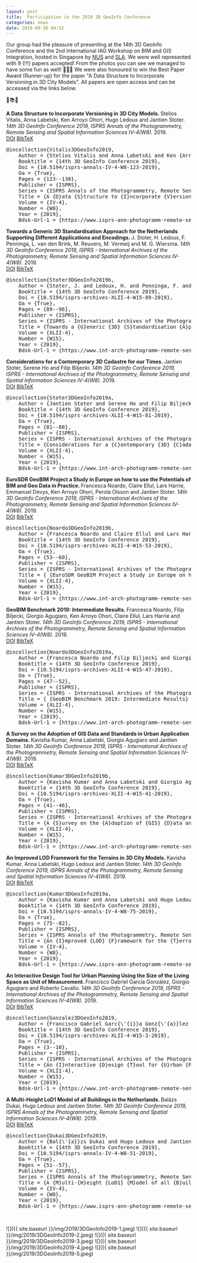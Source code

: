 ```yaml
---
layout: post
title:  Participation in the 2019 3D GeoInfo Conference
categories: news
date: 2019-09-30 04:52
---
```


Our group had the pleasure of presenting at the 14th 3D GeoInfo Conference and the 2nd International IAG Workshop on BIM and GIS Integration, hosted in Singapore by [NUS](http://www.nus.edu.sg) and [SLA](https://www1.sla.gov.sg). We were well represented with 9 (!!!) papers accepted! From the photos you can see we managed to have some fun as well! 🎉🎊🥳 We were also honoured to win the Best Paper Award (Runner-up) for the paper "A Data Structure to Incorporate Versioning in 3D City Models". All papers are open access and can be accessed via the links below.

📖📚📘

<div class="filteredelement"><strong> A Data Structure to Incorporate Versioning in 3D City Models. </strong> Stelios Vitalis, Anna Labetski, Ken Arroyo Ohori, Hugo Ledoux and Jantien Stoter.<em> 14th 3D GeoInfo Conference 2019, ISPRS Annals of the Photogrammetry, Remote Sensing and Spatial Information Sciences IV-4(W8).</em> 2019. <br/><a href="https://doi.org/10.5194/isprs-annals-IV-4-W8-123-2019"><i class="fas fa-external-link-alt"></i> DOI</a> <a href="#Vitalis3DGeoInfo2019" data-toggle="collapse"><i class="fas fa-caret-square-down"></i> BibTeX</a> <div id="Vitalis3DGeoInfo2019" class="collapse" tabindex="-1"><pre class="bibtex">@incollection{Vitalis3DGeoInfo2019,
	Author = {Stelios Vitalis and Anna Labetski and Ken {Arroyo Ohori} and Hugo Ledoux and Jantien Stoter},
	Booktitle = {14th 3D GeoInfo Conference 2019},
	Doi = {10.5194/isprs-annals-IV-4-W8-123-2019},
	Oa = {True},
	Pages = {123--130},
	Publisher = {ISPRS},
	Series = {ISPRS Annals of the Photogrammetry, Remote Sensing and Spatial Information Sciences},
	Title = {A {D}ata {S}tructure to {I}ncorporate {V}ersioning in 3{D} {C}ity {M}odels},
	Volume = {IV-4},
	Number = {W8},
	Year = {2019},
	Bdsk-Url-1 = {https://www.isprs-ann-photogramm-remote-sens-spatial-inf-sci.net/IV-4-W8/123/2019}}
</pre></div></div>

<div class="filteredelement"><strong> Towards a Generic 3D Standardisation Approach for the Netherlands Supporting Different Applications and Encodings. </strong> J. Stoter, H. Ledoux, F. Penninga, L. van den Brink, M. Reuvers, M. Vermeij and M. G. Wiersma.<em> 14th 3D GeoInfo Conference 2019, ISPRS - International Archives of the Photogrammetry, Remote Sensing and Spatial Information Sciences IV-4(W8).</em> 2019. <br/><a href="https://doi.org/10.5194/isprs-archives-XLII-4-W15-89-2019"><i class="fas fa-external-link-alt"></i> DOI</a> <a href="#Stoter3DGeoInfo2019b" data-toggle="collapse"><i class="fas fa-caret-square-down"></i> BibTeX</a> <div id="Stoter3DGeoInfo2019b" class="collapse" tabindex="-1"><pre class="bibtex">@incollection{Stoter3DGeoInfo2019b,
	Author = {Stoter, J. and Ledoux, H. and Penninga, F. and van den Brink, L. and Reuvers, M. and Vermeij, M. and Wiersma, M. G.},
	Booktitle = {14th 3D GeoInfo Conference 2019},
	Doi = {10.5194/isprs-archives-XLII-4-W15-89-2019},
	Oa = {True},
	Pages = {89--96},
	Publisher = {ISPRS},
	Series = {ISPRS - International Archives of the Photogrammetry, Remote Sensing and Spatial Information Sciences},
	Title = {Towards a {G}eneric {3D} {S}tandardisation {A}pproach for the {N}etherlands {S}upporting {D}ifferent {A}pplications and {E}ncodings},
	Volume = {XLII-4},
	Number = {W15},
	Year = {2019},
	Bdsk-Url-1 = {https://www.int-arch-photogramm-remote-sens-spatial-inf-sci.net/XLII-4-W15/89/2019}}
</pre></div></div>

<div class="filteredelement"><strong> Considerations for a Contemporary 3D Cadastre for our Times. </strong> Jantien Stoter, Serene Ho and Filip Biljecki.<em> 14th 3D GeoInfo Conference 2019, ISPRS - International Archives of the Photogrammetry, Remote Sensing and Spatial Information Sciences IV-4(W8).</em> 2019. <br/><a href="https://doi.org/10.5194/isprs-archives-XLII-4-W15-81-2019"><i class="fas fa-external-link-alt"></i> DOI</a> <a href="#Stoter3DGeoInfo2019a" data-toggle="collapse"><i class="fas fa-caret-square-down"></i> BibTeX</a> <div id="Stoter3DGeoInfo2019a" class="collapse" tabindex="-1"><pre class="bibtex">@incollection{Stoter3DGeoInfo2019a,
	Author = {Jantien Stoter and Serene Ho and Filip Biljecki},
	Booktitle = {14th 3D GeoInfo Conference 2019},
	Doi = {10.5194/isprs-archives-XLII-4-W15-81-2019},
	Oa = {True},
	Pages = {81--88},
	Publisher = {ISPRS},
	Series = {ISPRS - International Archives of the Photogrammetry, Remote Sensing and Spatial Information Sciences},
	Title = {Considerations for a {C}ontemporary {3D} {C}adastre for our {T}imes},
	Volume = {XLII-4},
	Number = {W15},
	Year = {2019},
	Bdsk-Url-1 = {https://www.int-arch-photogramm-remote-sens-spatial-inf-sci.net/XLII-4-W15/81/2019}}
</pre></div></div>

<div class="filteredelement"><strong> EuroSDR GeoBIM Project a Study in Europe on how to use the Potentials of BIM and Geo Data in Practice. </strong> Francesca Noardo, Claire Ellul, Lars Harrie, Emmanuel Devys, Ken Arroyo Ohori, Perola Olsson and Jantien Stoter.<em> 14th 3D GeoInfo Conference 2019, ISPRS - International Archives of the Photogrammetry, Remote Sensing and Spatial Information Sciences IV-4(W8).</em> 2019. <br/><a href="https://doi.org/10.5194/isprs-archives-XLII-4-W15-53-2019"><i class="fas fa-external-link-alt"></i> DOI</a> <a href="#Noardo3DGeoInfo2019b" data-toggle="collapse"><i class="fas fa-caret-square-down"></i> BibTeX</a> <div id="Noardo3DGeoInfo2019b" class="collapse" tabindex="-1"><pre class="bibtex">@incollection{Noardo3DGeoInfo2019b,
	Author = {Francesca Noardo and Claire Ellul and Lars Harrie and and Emmanuel Devys and Ken {Arroyo Ohori} and Perola Olsson and Jantien Stoter},
	Booktitle = {14th 3D GeoInfo Conference 2019},
	Doi = {10.5194/isprs-archives-XLII-4-W15-53-2019},
	Oa = {True},
	Pages = {53--60},
	Publisher = {ISPRS},
	Series = {ISPRS - International Archives of the Photogrammetry, Remote Sensing and Spatial Information Sciences},
	Title = { {EuroSDR GeoBIM Project a Study in Europe on how to use the Potentials of BIM and Geo Data in Practice} },
	Volume = {XLII-4},
	Number = {W15},
	Year = {2019},
	Bdsk-Url-1 = {https://www.int-arch-photogramm-remote-sens-spatial-inf-sci.net/XLII-4-W15/53/2019}}
</pre></div></div>

<div class="filteredelement"><strong> GeoBIM Benchmark 2019: Intermediate Results. </strong> Francesca Noardo, Filip Biljecki, Giorgio Agugiaro, Ken Arroyo Ohori, Claire Ellul, Lars Harrie and Jantien Stoter.<em> 14th 3D GeoInfo Conference 2019, ISPRS - International Archives of the Photogrammetry, Remote Sensing and Spatial Information Sciences IV-4(W8).</em> 2019. <br/><a href="https://doi.org/10.5194/isprs-archives-XLII-4-W15-47-2019"><i class="fas fa-external-link-alt"></i> DOI</a> <a href="#Noardo3DGeoInfo2019a" data-toggle="collapse"><i class="fas fa-caret-square-down"></i> BibTeX</a> <div id="Noardo3DGeoInfo2019a" class="collapse" tabindex="-1"><pre class="bibtex">@incollection{Noardo3DGeoInfo2019a,
	Author = {Francesca Noardo and Filip Biljecki and Giorgio Agugiaro and Ken {Arroyo Ohori} and Claire Ellul and Lars Harrie and Jantien Stoter},
	Booktitle = {14th 3D GeoInfo Conference 2019},
	Doi = {10.5194/isprs-archives-XLII-4-W15-47-2019},
	Oa = {True},
	Pages = {47--52},
	Publisher = {ISPRS},
	Series = {ISPRS - International Archives of the Photogrammetry, Remote Sensing and Spatial Information Sciences},
	Title = { {GeoBIM Benchmark 2019: Intermediate Results} },
	Volume = {XLII-4},
	Number = {W15},
	Year = {2019},
	Bdsk-Url-1 = {https://www.int-arch-photogramm-remote-sens-spatial-inf-sci.net/XLII-4-W15/47/2019}}
</pre></div></div>

<div class="filteredelement"><strong> A Survey on the Adoption of GIS Data and Standards in Urban Application Domains. </strong> Kavisha Kumar, Anna Labetski, Giorgio Agugiaro and Jantien Stoter.<em> 14th 3D GeoInfo Conference 2019, ISPRS - International Archives of the Photogrammetry, Remote Sensing and Spatial Information Sciences IV-4(W8).</em> 2019. <br/><a href="https://doi.org/10.5194/isprs-archives-XLII-4-W15-41-2019"><i class="fas fa-external-link-alt"></i> DOI</a> <a href="#Kumar3DGeoInfo2019b" data-toggle="collapse"><i class="fas fa-caret-square-down"></i> BibTeX</a> <div id="Kumar3DGeoInfo2019b" class="collapse" tabindex="-1"><pre class="bibtex">@incollection{Kumar3DGeoInfo2019b,
	Author = {Kavisha Kumar and Anna Labetski and Giorgio Agugiaro and Jantien Stoter},
	Booktitle = {14th 3D GeoInfo Conference 2019},
	Doi = {10.5194/isprs-archives-XLII-4-W15-41-2019},
	Oa = {True},
	Pages = {41--46},
	Publisher = {ISPRS},
	Series = {ISPRS - International Archives of the Photogrammetry, Remote Sensing and Spatial Information Sciences},
	Title = {A {S}urvey on the {A}doption of {GIS} {D}ata and {S}tandards in {U}rban {A}pplication {D}omains},
	Volume = {XLII-4},
	Number = {W15},
	Year = {2019},
	Bdsk-Url-1 = {https://www.int-arch-photogramm-remote-sens-spatial-inf-sci.net/XLII-4-W15/41/2019}}
</pre></div></div>

<div class="filteredelement"><strong> An Improved LOD Framework for the Terrains in 3D City Models. </strong> Kavisha Kumar, Anna Labetski, Hugo Ledoux and Jantien Stoter.<em> 14th 3D GeoInfo Conference 2019, ISPRS Annals of the Photogrammetry, Remote Sensing and Spatial Information Sciences IV-4(W8).</em> 2019. <br/><a href="https://doi.org/10.5194/isprs-annals-IV-4-W8-75-2019"><i class="fas fa-external-link-alt"></i> DOI</a> <a href="#Kumar3DGeoInfo2019a" data-toggle="collapse"><i class="fas fa-caret-square-down"></i> BibTeX</a> <div id="Kumar3DGeoInfo2019a" class="collapse" tabindex="-1"><pre class="bibtex">@incollection{Kumar3DGeoInfo2019a,
	Author = {Kavisha Kumar and Anna Labetski and Hugo Ledoux and Jantien Stoter},
	Booktitle = {14th 3D GeoInfo Conference 2019},
	Doi = {10.5194/isprs-annals-IV-4-W8-75-2019},
	Oa = {True},
	Pages = {75--82},
	Publisher = {ISPRS},
	Series = {ISPRS Annals of the Photogrammetry, Remote Sensing and Spatial Information Sciences},
	Title = {An {I}mproved {LOD} {F}ramework for the {T}errains in {3D} {C}ity {M}odels},
	Volume = {IV-4},
	Number = {W8},
	Year = {2019},
	Bdsk-Url-1 = {https://www.isprs-ann-photogramm-remote-sens-spatial-inf-sci.net/IV-4-W8/75/2019}}
</pre></div></div>

<div class="filteredelement"><strong> An Interactive Design Tool for Urban Planning Using the Size of the Living Space as Unit of Measurement. </strong> Francisco Gabriel García González, Giorgio Agugiaro and Roberto Cavallo.<em> 14th 3D GeoInfo Conference 2019, ISPRS - International Archives of the Photogrammetry, Remote Sensing and Spatial Information Sciences IV-4(W8).</em> 2019. <br/><a href="https://doi.org/10.5194/isprs-archives-XLII-4-W15-3-2019"><i class="fas fa-external-link-alt"></i> DOI</a> <a href="#Gonzalez3DGeoInfo2019" data-toggle="collapse"><i class="fas fa-caret-square-down"></i> BibTeX</a> <div id="Gonzalez3DGeoInfo2019" class="collapse" tabindex="-1"><pre class="bibtex">@incollection{Gonzalez3DGeoInfo2019,
	Author = {Francisco Gabriel Garc{\'{i}}a Gonz{\'{a}}lez and Giorgio Agugiaro and Roberto Cavallo},
	Booktitle = {14th 3D GeoInfo Conference 2019},
	Doi = {10.5194/isprs-archives-XLII-4-W15-3-2019},
	Oa = {True},
	Pages = {3--10},
	Publisher = {ISPRS},
	Series = {ISPRS - International Archives of the Photogrammetry, Remote Sensing and Spatial Information Sciences},
	Title = {An {I}nteractive {D}esign {T}ool for {U}rban {P}lanning {U}sing the {S}ize of the {L}iving {S}pace as {U}nit of {M}easurement},
	Volume = {XLII-4},
	Number = {W15},
	Year = {2019},
	Bdsk-Url-1 = {https://www.int-arch-photogramm-remote-sens-spatial-inf-sci.net/XLII-4-W15/3/2019}}
</pre></div></div>

<div class="filteredelement"><strong> A Multi-Height LoD1 Model of all Buildings in the Netherlands. </strong> Balázs Dukai, Hugo Ledoux and Jantien Stoter.<em> 14th 3D GeoInfo Conference 2019, ISPRS Annals of the Photogrammetry, Remote Sensing and Spatial Information Sciences IV-4(W8).</em> 2019. <br/><a href="https://doi.org/10.5194/isprs-annals-IV-4-W8-51-2019"><i class="fas fa-external-link-alt"></i> DOI</a> <a href="#Dukai3DGeoInfo2019" data-toggle="collapse"><i class="fas fa-caret-square-down"></i> BibTeX</a> <div id="Dukai3DGeoInfo2019" class="collapse" tabindex="-1"><pre class="bibtex">@incollection{Dukai3DGeoInfo2019,
	Author = {Bal{\'{a}}zs Dukai and Hugo Ledoux and Jantien Stoter},
	Booktitle = {14th 3D GeoInfo Conference 2019},
	Doi = {10.5194/isprs-annals-IV-4-W8-51-2019},
	Oa = {True},
	Pages = {51--57},
	Publisher = {ISPRS},
	Series = {ISPRS Annals of the Photogrammetry, Remote Sensing and Spatial Information Sciences},
	Title = {A {M}ulti-{H}eight {LoD1} {M}odel of all {B}uildings in the {N}etherlands},
	Volume = {IV-4},
	Number = {W8},
	Year = {2019},
	Bdsk-Url-1 = {https://www.isprs-ann-photogramm-remote-sens-spatial-inf-sci.net/IV-4-W8/51/2019}}
</pre></div></div>

<br>

![]({{ site.baseurl }}/img/2019/3DGeoInfo2019-1.jpeg)
![]({{ site.baseurl }}/img/2019/3DGeoInfo2019-2.jpeg)
![]({{ site.baseurl }}/img/2019/3DGeoInfo2019-3.jpeg)
![]({{ site.baseurl }}/img/2019/3DGeoInfo2019-4.jpeg)
![]({{ site.baseurl }}/img/2019/3DGeoInfo2019-5.jpeg)
